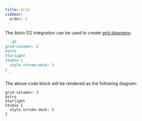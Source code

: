 ```yaml
---
title: Grid
sidebar:
  order: 5
---
```


The Astro D2 integration can be used to create [grid diagrams](https://d2lang.com/tour/grid-diagrams):

````md title="src/content/docs/example.md"
```d2
grid-columns: 3
Astro
Starlight
Studio {
  style.stroke-dash: 3
}
```
````

The above code block will be rendered as the following diagram:

```d2
grid-columns: 3
Astro
Starlight
Studio {
  style.stroke-dash: 3
}
```

